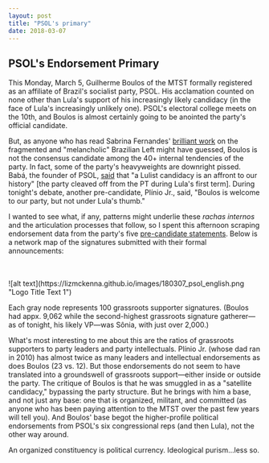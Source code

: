 ```yaml
---
layout: post
title: "PSOL's primary"
date: 2018-03-07
---
```

<h2> PSOL's Endorsement Primary</h2>

<p> This Monday, March 5, Guilherme Boulos of the MTST formally registered as an affiliate of Brazil's socialist party, PSOL. His acclamation counted on none other than Lula's support of his increasingly likely candidacy (in the face of Lula's increasingly unlikely one). PSOL's electoral college meets on the 10th, and Boulos is almost certainly going to be anointed the party's official candidate.</p> 

<p> But, as anyone who has read Sabrina Fernandes' <a href="http://www.ihu.unisinos.br/159-noticias/entrevistas/569025-a-fragmentacao-da-esquerda-a-crise-da-praxis-e-a-melancolia-entrevista-especial-com-sabrina-fernandes">brilliant work</a> on the fragmented and "melancholic" Brazilian Left might have guessed, Boulos is not the consensus candidate among the 40+ internal tendencies of the party. In fact, some of the party's heavyweights are downright pissed. Babá, the founder of PSOL, <a href="https://www.facebook.com/babapsol/">said</a> that "a Lulist candidacy is an affront to our history" [the party cleaved off from the PT during Lula's first term]. During tonight's debate, another pre-candidate, Plínio Jr., said, "Boulos is welcome to our party, but not under Lula's thumb."</p> 
 
<p>I wanted to see what, if any, patterns might underlie these <i>rachas internos</i> and the articulation processes that follow, so I spent this afternoon scraping endorsement data from the party's five <a href="http://www.psol50.org.br/pre-candidaturas-a-presidencia/">pre-candidate statements</a>. Below is a network map of the signatures submitted with their formal announcements:</p>
<br>
<br>
 ![alt text](https://lizmckenna.github.io/images/180307_psol_english.png "Logo Title Text 1")
<br>
<p>Each gray node represents 100 grassroots supporter signatures. (Boulos had appx. 9,062 while the second-highest grassroots signature gatherer—as of tonight, his likely VP—was Sônia, with just over 2,000.)</p> 
 
<p>What's most interesting to me about this are the ratios of grassroots supporters to party leaders and party intellectuals. Plínio Jr. (whose dad ran in 2010) has almost twice as many leaders and intellectual endorsements as does Boulos (23 vs. 12). But those endorsements do not seem to have translated into a groundswell of grassroots support—either inside or outside the party. The critique of Boulos is that he was smuggled in as a "satellite candidacy," bypassing the party structure. But he brings with him a base, and not just any base: one that is organized, militant, and committed (as anyone who has been paying attention to the MTST over the past few years will tell you). And Boulos' base begot the higher-profile political endorsements from PSOL's six congressional reps (and then Lula), not the other way around.</p>  
 
 <p> An organized constituency is political currency. Ideological purism...less so. </p> 
